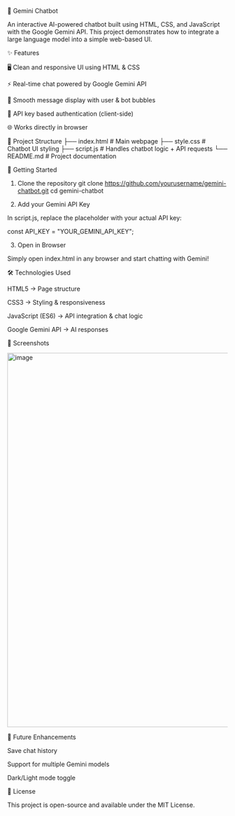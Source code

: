 💬 Gemini Chatbot

An interactive AI-powered chatbot built using HTML, CSS, and JavaScript with the Google Gemini API.
This project demonstrates how to integrate a large language model into a simple web-based UI.

✨ Features

🖥️ Clean and responsive UI using HTML & CSS

⚡ Real-time chat powered by Google Gemini API

🔄 Smooth message display with user & bot bubbles

🔑 API key based authentication (client-side)

🌐 Works directly in browser

📂 Project Structure
├── index.html       # Main webpage
├── style.css        # Chatbot UI styling
├── script.js        # Handles chatbot logic + API requests
└── README.md        # Project documentation

🚀 Getting Started
1. Clone the repository
git clone https://github.com/yourusername/gemini-chatbot.git
cd gemini-chatbot

2. Add your Gemini API Key

In script.js, replace the placeholder with your actual API key:

const API_KEY = "YOUR_GEMINI_API_KEY";

3. Open in Browser

Simply open index.html in any browser and start chatting with Gemini!

🛠️ Technologies Used

HTML5 → Page structure

CSS3 → Styling & responsiveness

JavaScript (ES6) → API integration & chat logic

Google Gemini API → AI responses

📸 Screenshots

<img width="1891" height="855" alt="image" src="https://github.com/user-attachments/assets/8a479c39-bae7-45b0-a5a9-072c7fc46531" />


📌 Future Enhancements

Save chat history

Support for multiple Gemini models

Dark/Light mode toggle

📜 License

This project is open-source and available under the MIT License.
